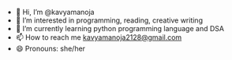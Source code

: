 - 👋 Hi, I’m @kavyamanoja
- 👀 I’m interested in programming, reading, creative writing
- 🌱 I’m currently learning python programming language and DSA
- 📫 How to reach me kavyamanoja2128@gmail.com
- 😄 Pronouns: she/her
  

<!---
kavyamanoja/kavyamanoja is a ✨ special ✨ repository because its `README.md` (this file) appears on your GitHub profile.
You can click the Preview link to take a look at your changes.
--->
